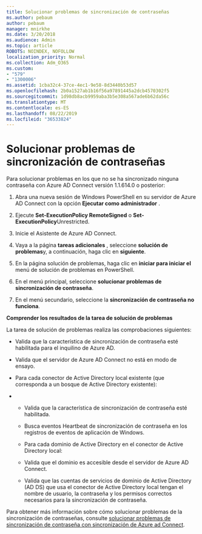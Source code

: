 ```yaml
---
title: Solucionar problemas de sincronización de contraseñas
ms.author: pebaum
author: pebaum
manager: mnirkhe
ms.date: 3/20/2018
ms.audience: Admin
ms.topic: article
ROBOTS: NOINDEX, NOFOLLOW
localization_priority: Normal
ms.collection: Adm_O365
ms.custom:
- "579"
- "1300006"
ms.assetid: 1cba32c4-37ce-4ec1-9e58-8d3440b53d57
ms.openlocfilehash: 2b0a1527ab1b16f56a97891445a2dcb4570302f5
ms.sourcegitcommit: 1d98db8acb9959aba3b5e308a567ade6b62da56c
ms.translationtype: MT
ms.contentlocale: es-ES
ms.lasthandoff: 08/22/2019
ms.locfileid: "36533824"
---
```

# <a name="troubleshoot-password-synchronization"></a>Solucionar problemas de sincronización de contraseñas

Para solucionar problemas en los que no se ha sincronizado ninguna contraseña con Azure AD Connect versión 1.1.614.0 o posterior:
  
1. Abra una nueva sesión de Windows PowerShell en su servidor de Azure AD Connect con la opción **Ejecutar como administrador** .

2. Ejecute **Set-ExecutionPolicy RemoteSigned** o **Set-ExecutionPolicy**Unrestricted.

3. Inicie el Asistente de Azure AD Connect.

4. Vaya a la página **tareas adicionales** , seleccione **solución de problemas**y, a continuación, haga clic en **siguiente**.

5. En la página solución de problemas, haga clic en **iniciar para iniciar el** menú de solución de problemas en PowerShell.

6. En el menú principal, seleccione **solucionar problemas de sincronización de contraseña**.

7. En el menú secundario, seleccione la **sincronización de contraseña no funciona**.

**Comprender los resultados de la tarea de solución de problemas**
  
La tarea de solución de problemas realiza las comprobaciones siguientes:
  
- Valida que la característica de sincronización de contraseña esté habilitada para el inquilino de Azure AD.

- Valida que el servidor de Azure AD Connect no está en modo de ensayo.

- Para cada conector de Active Directory local existente (que corresponda a un bosque de Active Directory existente):

- 
  - Valida que la característica de sincronización de contraseña esté habilitada.

  - Busca eventos Heartbeat de sincronización de contraseña en los registros de eventos de aplicación de Windows.

  - Para cada dominio de Active Directory en el conector de Active Directory local:

  - Valida que el dominio es accesible desde el servidor de Azure AD Connect.

  - Valida que las cuentas de servicios de dominio de Active Directory (AD DS) que usa el conector de Active Directory local tengan el nombre de usuario, la contraseña y los permisos correctos necesarios para la sincronización de contraseña.

Para obtener más información sobre cómo solucionar problemas de la sincronización de contraseñas, consulte [solucionar problemas de sincronización de contraseña con sincronización de Azure ad Connect](https://docs.microsoft.com/azure/active-directory/connect/active-directory-aadconnectsync-troubleshoot-password-synchronization).
  